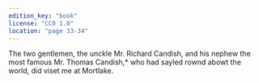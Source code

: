 ```yaml
---
edition_key: "book"
license: "CC0 1.0"
location: "page 33-34"
---
```

The two gentlemen, the unckle Mr.
Richard Candish, and his nephew the most famous Mr. Thomas
Candish,* who had sayled rownd abowt the world, did viset me
at Mortlake.
